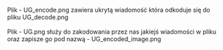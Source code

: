 Plik - UG_encode.png zawiera ukrytą wiadomość która odkoduje się do pliku UG_decode.png<br><br>
Plik - UG.png służy do zakodowania przez nas jakiejś wiadomości w pliku oraz zapisze go pod nazwą - UG_encoded_image.png
